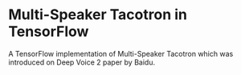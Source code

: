# Multi-Speaker Tacotron in TensorFlow
A TensorFlow implementation of Multi-Speaker Tacotron which was introduced on Deep Voice 2 paper by Baidu.
